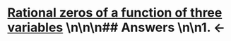 # [Rational zeros of a function of three variables](https://projecteuler.net/problem=180) \n\n\n## Answers \n\n1. &larr;
